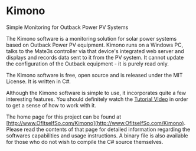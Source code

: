 # Kimono
Simple Monitoring for Outback Power PV Systems

The Kimono software is a monitoring solution for solar power systems based on Outback Power PV equipment. Kimono runs on a Windows PC, talks to the Mate3s controller via that device's 
integrated web server and displays and records data sent to it from the PV system. It cannot update the configuration of the Outback equipment - it is purely read only.

The Kimono software is free, open source and is released under the MIT License. It is written in C#.

Although the Kimono software is simple to use, it incorporates quite a few interesting features. You should definitely watch the [Tutorial Video](https://www.youtube.com/watch?v=WtzF9pmowZg) in order to get a 
sense of how to work with it. 

The home page for this project can be found at [http://www.OfItselfSo.com/Kimono](http://www.OfItselfSo.com/Kimono). Please read the contents
of that page for detailed information regarding the softwares capabilities and usage instructions. A binary file is also available for those who do not wish to compile the C# source themselves.

 

